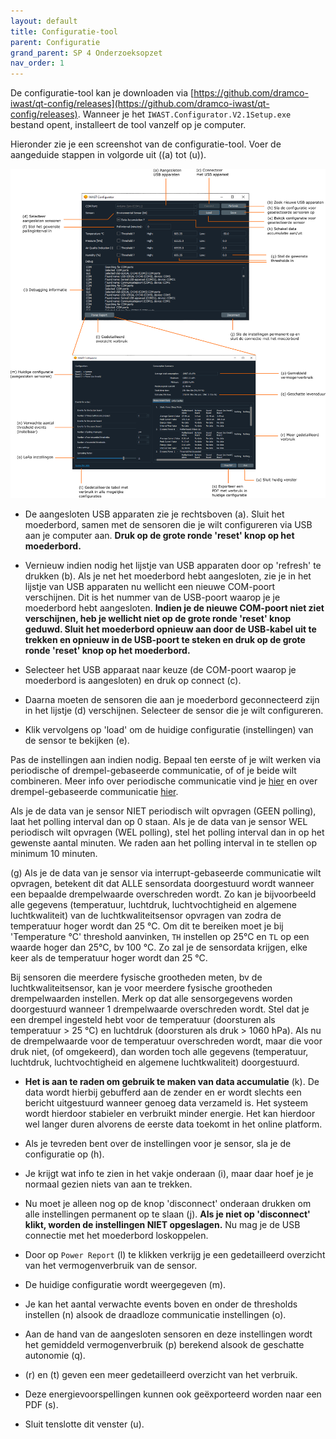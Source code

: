 ```yaml
---
layout: default
title: Configuratie-tool
parent: Configuratie
grand_parent: SP 4 Onderzoeksopzet 
nav_order: 1
---
```


De configuratie-tool kan je downloaden via [https://github.com/dramco-iwast/qt-config/releases](https://github.com/dramco-iwast/qt-config/releases). 
Wanneer je het `IWAST.Configurator.V2.1Setup.exe` bestand opent, installeert de tool vanzelf op je computer.

Hieronder zie je een screenshot van de configuratie-tool. Voer de aangeduide stappen in volgorde uit ((a) tot (u)).

![](../assets/images/config-tool-fig.png)

* De aangesloten USB apparaten zie je rechtsboven (a).
Sluit het moederbord, samen met de sensoren die je wilt configureren via USB aan je computer aan. 
__Druk op de grote ronde 'reset' knop op het moederbord.__

* Vernieuw indien nodig het lijstje van USB apparaten door op 'refresh' te drukken (b).
Als je net het moederbord hebt aangesloten, zie je in het lijstje van USB apparaten nu wellicht een nieuwe COM-poort verschijnen. 
Dit is het nummer van de USB-poort waarop je je moederbord hebt aangesloten.
__Indien je de nieuwe COM-poort niet ziet verschijnen, heb je wellicht niet op de grote ronde 'reset' knop geduwd. Sluit het moederbord opnieuw aan door de USB-kabel uit te trekken en opnieuw in de USB-poort te steken en druk op de grote ronde 'reset' knop op het moederbord.__

* Selecteer het USB apparaat naar keuze (de COM-poort waarop je moederbord is aangesloten) en druk op connect (c).

* Daarna moeten de sensoren die aan je moederbord geconnecteerd zijn in het lijstje (d) verschijnen. 
Selecteer de sensor die je wilt configureren. 

* Klik vervolgens op 'load' om de huidige configuratie (instellingen) van de sensor te bekijken (e).

Pas de instellingen aan indien nodig. 
Bepaal ten eerste of je wilt werken via periodische of drempel-gebaseerde communicatie, of of je beide wilt combineren.
Meer info over periodische communicatie vind je [hier](what-is-polling.html) en over drempel-gebaseerde communicatie [hier](what-are-thresholds).

Als je de data van je sensor NIET periodisch wilt opvragen (GEEN polling), laat het polling interval dan op 0 staan.
Als je de data van je sensor WEL periodisch wilt opvragen (WEL polling), stel het polling interval dan in op het gewenste aantal minuten.
We raden aan het polling interval in te stellen op minimum 10 minuten.

(g) Als je de data van je sensor via interrupt-gebaseerde communicatie wilt opvragen, betekent dit dat ALLE sensordata doorgestuurd wordt wanneer een bepaalde drempelwaarde overschreden wordt.
Zo kan je bijvoorbeeld alle gegevens (temperatuur, luchtdruk, luchtvochtigheid en algemene luchtkwaliteit) van de luchtkwaliteitsensor opvragen van zodra de temperatuur hoger wordt dan 25 &deg;C.
Om dit te bereiken moet je bij 'Temperature &deg;C' threshold aanvinken, `TH` instellen op 25&deg;C en `TL` op een waarde hoger dan 25&deg;C, bv 100 &deg;C. 
Zo zal je de sensordata krijgen, elke keer als de temperatuur hoger wordt dan 25 &deg;C.

Bij sensoren die meerdere fysische grootheden meten, bv de luchtkwaliteitsensor, kan je voor meerdere fysische grootheden drempelwaarden instellen.
Merk op dat alle sensorgegevens worden doorgestuurd wanneer 1 drempelwaarde overschreden wordt. 
Stel dat je een drempel ingesteld hebt voor de temperatuur (doorsturen als temperatuur > 25 &deg;C) en luchtdruk (doorsturen als druk > 1060 hPa).
Als nu de drempelwaarde voor de temperatuur overschreden wordt, maar die voor druk niet, (of omgekeerd), dan worden toch alle gegevens (temperatuur, luchtdruk, luchtvochtigheid en algemene luchtkwaliteit) doorgestuurd.

* __Het is aan te raden om gebruik te maken van data accumulatie__ (k). De data wordt hierbij gebufferd aan de zender en er wordt slechts een bericht uitgestuurd wanneer genoeg data verzameld is. 
Het systeem wordt hierdoor stabieler en verbruikt minder energie. 
Het kan hierdoor wel langer duren alvorens de eerste data toekomt in het online platform.

* Als je tevreden bent over de instellingen voor je sensor, sla je de configuratie op (h). 

* Je krijgt wat info te zien in het vakje onderaan (i), maar daar hoef je je normaal gezien niets van aan te trekken.

* Nu moet je alleen nog op de knop 'disconnect' onderaan drukken om alle instellingen permanent op te slaan (j).
__Als je niet op 'disconnect' klikt, worden de instellingen NIET opgeslagen.__
Nu mag je de USB connectie met het moederbord loskoppelen.


* Door op `Power Report` (l) te klikken verkrijg je een gedetailleerd overzicht van het vermogenverbruik van de sensor. 

* De huidige configuratie wordt weergegeven (m). 

* Je kan het aantal verwachte events boven en onder de thresholds instellen (n) alsook de draadloze communicatie instellingen (o). 

* Aan de hand van de aangesloten sensoren en deze instellingen wordt het gemiddeld vermogenverbruik (p) berekend alsook de geschatte autonomie (q). 

* (r) en (t) geven een meer gedetailleerd overzicht van het verbruik. 

* Deze energievoorspellingen kunnen ook geëxporteerd worden naar een PDF (s). 

* Sluit tenslotte dit venster (u).

